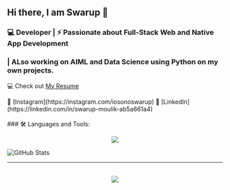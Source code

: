 ## Hi there, I am Swarup 👋

### 💻 Developer | ⚡ Passionate about Full-Stack Web and Native App Development

### | ALso working on AIML and Data Science using Python on my own projects.

💻 Check out [My Resume]()
<br>
<div class="flex flex-row gap-2">
📸 [Instagram](https://instagram.com/iosonoswarup)  
🔗 [LinkedIn](https://linkedin.com/in/swarup-moulik-ab5a661a4)
</div>
<br>
### 🛠️ Languages and Tools:
<p align="center">
  <a href="https://skillicons.dev">
    <img src="https://skillicons.dev/icons?i=c,cpp,java,python,javascript,mysql,html,css,tailwind,react,express,nodejs,mongodb,vscode,git,github&perline=7" />
  </a>
</p>

![GitHub Stats](https://github-readme-stats.vercel.app/api?username=Swarup-Moulik&show_icons=true)

---

<br>
<div align="center">
  <img src="http://ForTheBadge.com/images/badges/built-with-love.svg">
</div>
